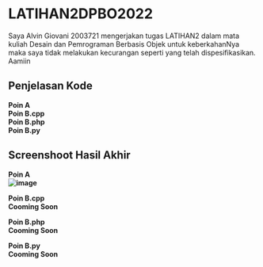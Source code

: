 # LATIHAN2DPBO2022
Saya Alvin Giovani 2003721 mengerjakan tugas LATIHAN2 dalam mata kuliah Desain dan Pemrograman Berbasis Objek untuk keberkahanNya maka saya tidak melakukan kecurangan seperti yang telah dispesifikasikan. Aamiin<br>

## Penjelasan Kode
<b>Poin A</b><br>
<b>Poin B.cpp</b><br>
<b>Poin B.php </b><br>
<b>Poin B.py</b><br>
  
## Screenshoot Hasil Akhir
  <b>Poin A  <br>
![image](https://user-images.githubusercontent.com/99602640/154203262-7d2919d8-e45e-48af-93d8-3113ced57a4c.png)

  Poin B.cpp  <br>
  Cooming Soon <br>
  
  Poin B.php  <br>
  Cooming Soon <br>

  Poin B.py </b><br>
  <b>Cooming Soon <br>

<br>
